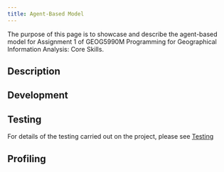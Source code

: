 ```yaml
---
title: Agent-Based Model
---
```



The purpose of this page is to showcase and describe the agent-based model for Assignment 1 of GEOG5990M Programming for Geographical Information Analysis: Core Skills.

## Description

## Development

## Testing

For details of the testing carried out on the project, please see [Testing](abm_testing.html)

## Profiling

